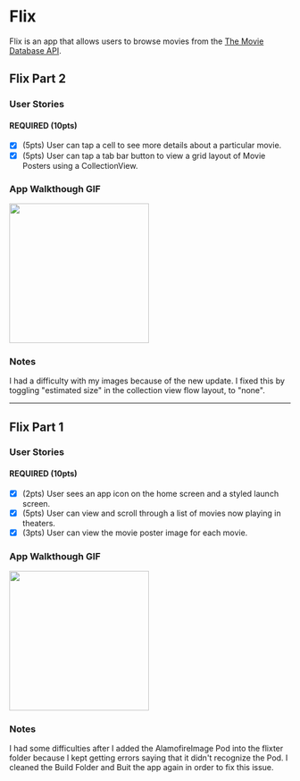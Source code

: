 # Flix

Flix is an app that allows users to browse movies from the [The Movie Database API](http://docs.themoviedb.apiary.io/#).

## Flix Part 2

### User Stories

#### REQUIRED (10pts)
- [x] (5pts) User can tap a cell to see more details about a particular movie.
- [x] (5pts) User can tap a tab bar button to view a grid layout of Movie Posters using a CollectionView.

### App Walkthough GIF

<img src="http://g.recordit.co/sfTxKUc7KV.gif" width=250><br>

### Notes
I had a difficulty with my images because of the new update. I fixed this by toggling "estimated size" in the collection view flow layout, to "none".

---

## Flix Part 1

### User Stories

#### REQUIRED (10pts)
- [x] (2pts) User sees an app icon on the home screen and a styled launch screen.
- [x] (5pts) User can view and scroll through a list of movies now playing in theaters.
- [x] (3pts) User can view the movie poster image for each movie.

### App Walkthough GIF

<img src="http://g.recordit.co/QEltiDStba.gif" width=250><br>

### Notes
I had some difficulties after I added the AlamofireImage Pod into the flixter folder because I kept getting errors saying that it didn't recognize the Pod. I cleaned the Build Folder and Buit the app again in order to fix this issue. 
